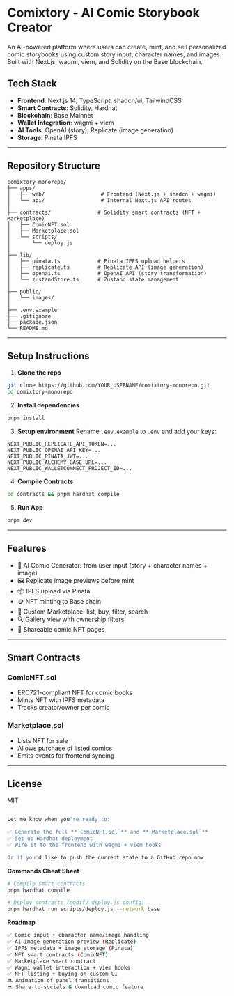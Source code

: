 
# Comixtory - AI Comic Storybook Creator

An AI-powered platform where users can create, mint, and sell personalized comic storybooks using custom story input, character names, and images. Built with Next.js, wagmi, viem, and Solidity on the Base blockchain.

## Tech Stack
- **Frontend**: Next.js 14, TypeScript, shadcn/ui, TailwindCSS
- **Smart Contracts**: Solidity, Hardhat
- **Blockchain**: Base Mainnet
- **Wallet Integration**: wagmi + viem
- **AI Tools**: OpenAI (story), Replicate (image generation)
- **Storage**: Pinata IPFS

---

## Repository Structure
```
comixtory-monorepo/
├── apps/
│   ├── web/                  # Frontend (Next.js + shadcn + wagmi)
│   └── api/                  # Internal Next.js API routes
│
├── contracts/               # Solidity smart contracts (NFT + Marketplace)
│   ├── ComicNFT.sol
│   ├── Marketplace.sol
│   └── scripts/
│       └── deploy.js
│
├── lib/
│   ├── pinata.ts            # Pinata IPFS upload helpers
│   ├── replicate.ts         # Replicate API (image generation)
│   ├── openai.ts            # OpenAI API (story transformation)
│   └── zustandStore.ts      # Zustand state management
│
├── public/
│   └── images/
│
├── .env.example
├── .gitignore
├── package.json
└── README.md
```

---

## Setup Instructions
1. **Clone the repo**
```bash
git clone https://github.com/YOUR_USERNAME/comixtory-monorepo.git
cd comixtory-monorepo
```

2. **Install dependencies**
```bash
pnpm install
```

3. **Setup environment**
Rename `.env.example` to `.env` and add your keys:
```
NEXT_PUBLIC_REPLICATE_API_TOKEN=...
NEXT_PUBLIC_OPENAI_API_KEY=...
NEXT_PUBLIC_PINATA_JWT=...
NEXT_PUBLIC_ALCHEMY_BASE_URL=...
NEXT_PUBLIC_WALLETCONNECT_PROJECT_ID=...
```

4. **Compile Contracts**
```bash
cd contracts && pnpm hardhat compile
```

5. **Run App**
```bash
pnpm dev
```

---

## Features
- 🎨 AI Comic Generator: from user input (story + character names + image)
- 🖼️ Replicate image previews before mint
- 📦 IPFS upload via Pinata
- 🪙 NFT minting to Base chain
- 🛒 Custom Marketplace: list, buy, filter, search
- 🔍 Gallery view with ownership filters
- 🔗 Shareable comic NFT pages

---

## Smart Contracts
### ComicNFT.sol
- ERC721-compliant NFT for comic books
- Mints NFT with IPFS metadata
- Tracks creator/owner per comic

### Marketplace.sol
- Lists NFT for sale
- Allows purchase of listed comics
- Emits events for frontend syncing

---

## License
MIT
```bash

Let me know when you're ready to:

✅ Generate the full **`ComicNFT.sol`** and **`Marketplace.sol`**  
✅ Set up Hardhat deployment  
✅ Wire it to the frontend with wagmi + viem hooks

Or if you'd like to push the current state to a GitHub repo now.

```

**Commands Cheat Sheet**
```bash
# Compile smart contracts
pnpm hardhat compile

# Deploy contracts (modify deploy.js config)
pnpm hardhat run scripts/deploy.js --network base
```

**Roadmap**
```bash
✅ Comic input + character name/image handling
✅ AI image generation preview (Replicate)
✅ IPFS metadata + image storage (Pinata)
✅ NFT smart contracts (ComicNFT)
✅ Marketplace smart contract
✅ Wagmi wallet interaction + viem hooks
✅ NFT listing + buying on custom UI
🔜 Animation of panel transitions
🔜 Share-to-socials & download comic feature
```